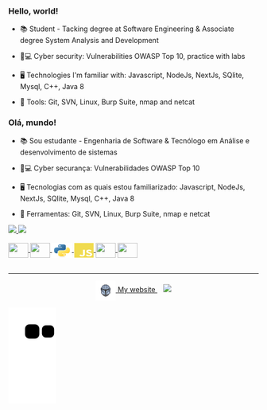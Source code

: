 ### Hello, world!

- 📚 Student - Tacking degree at Software Engineering & Associate degree System Analysis and Development  

- 👾💻 Cyber security: Vulnerabilities OWASP Top 10, practice with labs

- 🖥️ Technologies I'm familiar with: Javascript, NodeJs, NextJs, SQlite, Mysql, C++, Java 8

- 🔧 Tools: Git, SVN, Linux, Burp Suite, nmap and netcat


### Olá, mundo!

- 📚 Sou estudante - Engenharia de Software & Tecnólogo em Análise e desenvolvimento de sistemas

- 👾💻 Cyber securança: Vulnerabilidades OWASP Top 10 

- 🖥️ Tecnologias com as quais estou familiarizado: Javascript, NodeJs, NextJs, SQlite, Mysql, C++, Java 8

- 🔧 Ferramentas: Git, SVN, Linux, Burp Suite, nmap e netcat

<div>
  <a href="https://github.com/DanielBichof">
  <img height="180em" src="https://github-readme-stats.vercel.app/api?username=DanielBichof&show_icons=true&theme=tokyonight&include_all_commits=true&count_private=true"/>
  <img height="180em" src="https://github-readme-stats.vercel.app/api/top-langs/?username=DanielBichof&layout=compact&langs_count=7&theme=tokyonight"/>
</div>
 
 <div style="display: inline_block"><br>
  <img align="center" height="30" width="40" src="https://cdn.jsdelivr.net/gh/devicons/devicon/icons/java/java-original.svg" />
  <img align="center" height="30" width="40" src="https://cdn.jsdelivr.net/gh/devicons/devicon/icons/cplusplus/cplusplus-plain.svg" />
  <img align="center" alt="t-Python" height="30" width="40" src="https://raw.githubusercontent.com/devicons/devicon/master/icons/python/python-original.svg">
  <img align="center" alt="dan-Js" height="30" width="40" src="https://raw.githubusercontent.com/devicons/devicon/master/icons/javascript/javascript-plain.svg">
  <img align="center" height="30" width="40" src="https://cdn.jsdelivr.net/gh/devicons/devicon/icons/linux/linux-original.svg" />
  <img align="center" height="30" width="40" src="https://cdn.jsdelivr.net/gh/devicons/devicon/icons/bash/bash-original.svg" />
</div>
<br>
<hr />
<div align="center">

  <a href="https://danielbichof.github.io" target="_blank">
    <img align="center" height="40" src="./img/mstile-70x70.png"/>
    <span>My website</span>
  </a> &nbsp&nbsp
  <a href="https://www.linkedin.com/in/daniel-henrique-bichof-alves-0" target="_blank">
    <img src="https://img.shields.io/badge/-LinkedIn-%230077B5?style=for-the-badge&logo=linkedin&logoColor=white" target="_blank">
  </a>
</div>

<!-- 
[![logo](/img/favicon-32x32.png)](https://danielbichof.github.io)my website
   -->

![Snake animation](https://github.com/DanielBichof/DanielBichof/blob/output/github-contribution-grid-snake.svg)
